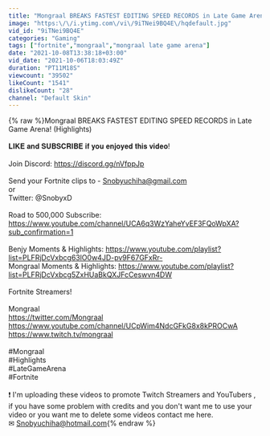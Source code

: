```yaml
---
title: "Mongraal BREAKS FASTEST EDITING SPEED RECORDS in Late Game Arena! (Highlights)"
image: "https:\/\/i.ytimg.com\/vi\/9iTNei9BQ4E\/hqdefault.jpg"
vid_id: "9iTNei9BQ4E"
categories: "Gaming"
tags: ["fortnite","mongraal","mongraal late game arena"]
date: "2021-10-08T13:38:18+03:00"
vid_date: "2021-10-06T18:03:49Z"
duration: "PT11M18S"
viewcount: "39502"
likeCount: "1541"
dislikeCount: "28"
channel: "Default Skin"
---
```

{% raw %}Mongraal BREAKS FASTEST EDITING SPEED RECORDS in Late Game Arena! (Highlights)<br /><br />𝐋𝐈𝐊𝐄 𝐚𝐧𝐝 𝐒𝐔𝐁𝐒𝐂𝐑𝐈𝐁𝐄 𝐢𝐟 𝐲𝐨𝐮 𝐞𝐧𝐣𝐨𝐲𝐞𝐝 𝐭𝐡𝐢𝐬 𝐯𝐢𝐝𝐞𝐨!<br /><br />Join Discord: <a rel="nofollow" target="blank" href="https://discord.gg/nVfppJp">https://discord.gg/nVfppJp</a><br /><br />Send your Fortnite clips to - Snobyuchiha@gmail.com<br />or<br />Twitter: @SnobyxD<br /><br />Road to 500,000 Subscribe: <br /><a rel="nofollow" target="blank" href="https://www.youtube.com/channel/UCA6q3WzYaheYvEF3FQoWpXA?sub_confirmation=1">https://www.youtube.com/channel/UCA6q3WzYaheYvEF3FQoWpXA?sub_confirmation=1</a><br /><br />Benjy Moments &amp; Highlights: <a rel="nofollow" target="blank" href="https://www.youtube.com/playlist?list=PLFRjDcVxbcg63lO0w4JD-pv9F67GFxRr-">https://www.youtube.com/playlist?list=PLFRjDcVxbcg63lO0w4JD-pv9F67GFxRr-</a><br />Mongraal Moments &amp; Highlights: <a rel="nofollow" target="blank" href="https://www.youtube.com/playlist?list=PLFRjDcVxbcg5ZxHUaBkQXJFcCeswvn4DW">https://www.youtube.com/playlist?list=PLFRjDcVxbcg5ZxHUaBkQXJFcCeswvn4DW</a><br /><br />Fortnite Streamers!<br /><br />Mongraal<br /><a rel="nofollow" target="blank" href="https://twitter.com/Mongraal">https://twitter.com/Mongraal</a><br /><a rel="nofollow" target="blank" href="https://www.youtube.com/channel/UCpWim4NdcGFkG8x8kPROCwA">https://www.youtube.com/channel/UCpWim4NdcGFkG8x8kPROCwA</a><br /><a rel="nofollow" target="blank" href="https://www.twitch.tv/mongraal">https://www.twitch.tv/mongraal</a><br /><br />#Mongraal<br />#Highlights<br />#LateGameArena<br />#Fortnite<br /><br />❗ I'm uploading these videos to promote Twitch Streamers and YouTubers , if you have some problem with credits and you don't want me to use your video or you want me to delete some videos contact me here.<br />✉ Snobyuchiha@hotmail.com{% endraw %}
